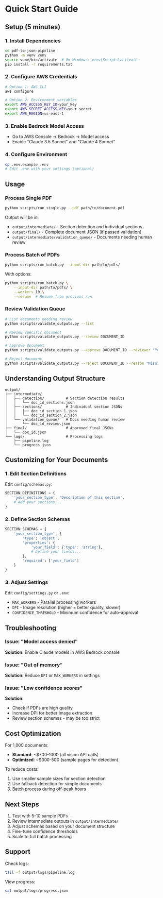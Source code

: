 # Quick Start Guide

## Setup (5 minutes)

### 1. Install Dependencies
```bash
cd pdf-to-json-pipeline
python -m venv venv
source venv/bin/activate  # On Windows: venv\Scripts\activate
pip install -r requirements.txt
```

### 2. Configure AWS Credentials
```bash
# Option 1: AWS CLI
aws configure

# Option 2: Environment variables
export AWS_ACCESS_KEY_ID=your_key
export AWS_SECRET_ACCESS_KEY=your_secret
export AWS_REGION=us-east-1
```

### 3. Enable Bedrock Model Access
- Go to AWS Console → Bedrock → Model access
- Enable "Claude 3.5 Sonnet" and "Claude 4 Sonnet"

### 4. Configure Environment
```bash
cp .env.example .env
# Edit .env with your settings (optional)
```

## Usage

### Process Single PDF
```bash
python scripts/run_single.py --pdf path/to/document.pdf
```

Output will be in:
- `output/intermediate/` - Section detection and individual sections  
- `output/final/` - Complete document JSON (if passed validation)
- `output/intermediate/validation_queue/` - Documents needing human review

### Process Batch of PDFs
```bash
python scripts/run_batch.py --input-dir path/to/pdfs/
```

With options:
```bash
python scripts/run_batch.py \
    --input-dir path/to/pdfs/ \
    --workers 10 \
    --resume  # Resume from previous run
```

### Review Validation Queue
```bash
# List documents needing review
python scripts/validate_outputs.py --list

# Review specific document
python scripts/validate_outputs.py --review DOCUMENT_ID

# Approve document
python scripts/validate_outputs.py --approve DOCUMENT_ID --reviewer "Your Name"

# Reject document
python scripts/validate_outputs.py --reject DOCUMENT_ID --reason "Missing data" --reviewer "Your Name"
```

## Understanding Output Structure

```
output/
├── intermediate/
│   ├── detection/          # Section detection results
│   │   └── doc_id_sections.json
│   ├── sections/           # Individual section JSONs
│   │   ├── doc_id_section_1.json
│   │   └── doc_id_section_2.json
│   └── validation_queue/   # Docs needing human review
│       └── doc_id_review.json
├── final/                  # Approved final JSONs
│   └── doc_id.json
└── logs/                   # Processing logs
    ├── pipeline.log
    └── progress.json
```

## Customizing for Your Documents

### 1. Edit Section Definitions
Edit `config/schemas.py`:
```python
SECTION_DEFINITIONS = {
    'your_section_type': 'Description of this section',
    # Add your sections...
}
```

### 2. Define Section Schemas
```python
SECTION_SCHEMAS = {
    'your_section_type': {
        'type': 'object',
        'properties': {
            'your_field': {'type': 'string'},
            # Define your fields...
        },
        'required': ['your_field']
    }
}
```

### 3. Adjust Settings
Edit `config/settings.py` or `.env`:
- `MAX_WORKERS` - Parallel processing workers
- `DPI` - Image resolution (higher = better quality, slower)
- `CONFIDENCE_THRESHOLD` - Minimum confidence for auto-approval

## Troubleshooting

### Issue: "Model access denied"
**Solution**: Enable Claude models in AWS Bedrock console

### Issue: "Out of memory"
**Solution**: Reduce `DPI` or `MAX_WORKERS` in settings

### Issue: "Low confidence scores"
**Solution**: 
- Check if PDFs are high quality
- Increase DPI for better image extraction
- Review section schemas - may be too strict

## Cost Optimization

For 1,000 documents:
- **Standard**: ~$700-1000 (all vision API calls)
- **Optimized**: ~$300-500 (sample pages for detection)

To reduce costs:
1. Use smaller sample sizes for section detection
2. Use fallback detection for simple documents
3. Batch process during off-peak hours

## Next Steps

1. Test with 5-10 sample PDFs
2. Review intermediate outputs in `output/intermediate/`
3. Adjust schemas based on your document structure
4. Fine-tune confidence thresholds
5. Scale to full batch processing

## Support

Check logs:
```bash
tail -f output/logs/pipeline.log
```

View progress:
```bash
cat output/logs/progress.json
```
